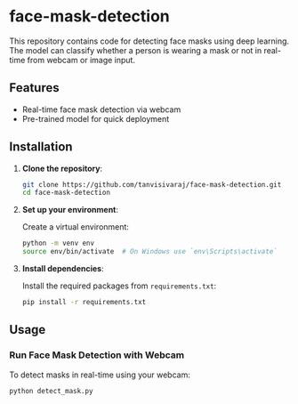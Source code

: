 # face-mask-detection

This repository contains code for detecting face masks using deep learning. The model can classify whether a person is wearing a mask or not in real-time from webcam or image input.

## Features
- Real-time face mask detection via webcam
- Pre-trained model for quick deployment

## Installation

1. **Clone the repository**:
   ```bash
   git clone https://github.com/tanvisivaraj/face-mask-detection.git
   cd face-mask-detection
   ```

2. **Set up your environment**:

   Create a virtual environment:
   ```bash
   python -m venv env
   source env/bin/activate  # On Windows use `env\Scripts\activate`
   ```

3. **Install dependencies**:

   Install the required packages from `requirements.txt`:
   ```bash
   pip install -r requirements.txt
   ```

## Usage

### Run Face Mask Detection with Webcam

To detect masks in real-time using your webcam:
```bash
python detect_mask.py
```
